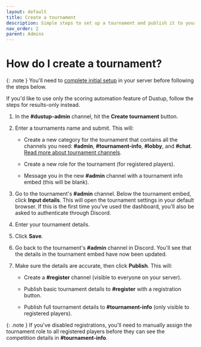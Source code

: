 ```yaml
---
layout: default
title: Create a tournament
description: Simple steps to set up a tournament and publish it to your Discord server
nav_order: 2
parent: Admins
---
```

# How do I create a tournament?

{: .note }
You'll need to [complete initial setup](/docs/admins/setup.html) in your server before following the steps below.

If you'd like to use only the scoring automation feature of Dustup, follow the steps for results-only instead.

1.  In the **#dustup-admin** channel, hit the **Create tournament** button.

2.  Enter a tournaments name and submit. This will:

    -   Create a new category for the tournament that contains all the channels you need: **#admin**, **#tournament-info**, **#lobby**, and **#chat**. [Read more about tournament channels](/docs/admins/channels-guide.html).

    -   Create a new role for the tournament (for registered players).

    -   Message you in the new **#admin** channel with a tournament info embed (this will be blank).

3.  Go to the tournament's **#admin** channel. Below the tournament embed, click **Input details**. This will open the tournament settings in your default browser. If this is the first time you've used the dashboard, you'll also be asked to authenticate through Discord.

4.  Enter your tournament details.

5.  Click **Save**.

6.  Go back to the tournament's **#admin** channel in Discord. You'll see that the details in the tournament embed have now been updated.

7.  Make sure the details are accurate, then click **Publish**. This will:

    -   Create a **#register** channel (visible to everyone on your server).

    -   Publish basic tournament details to **#register** with a registration button.

    -   Publish full tournament details to **#tournament-info** (only visible to registered players).

{: .note }
If you've disabled registrations, you'll need to manually assign the tournament role to all registered players before they can see the competition details in **#tournament-info**.
